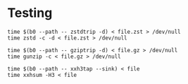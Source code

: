 
# Testing

    time $(b0 --path -- zstdtrip -d) < file.zst > /dev/null
    time zstd -c -d < file.zst > /dev/null
    
    time $(b0 --path -- gziptrip -d) < file.gz > /dev/null
    time gunzip -c < file.gz > /dev/null
    
    time $(b0 --path -- xxh3tap --sink) < file 
    time xxhsum -H3 < file
